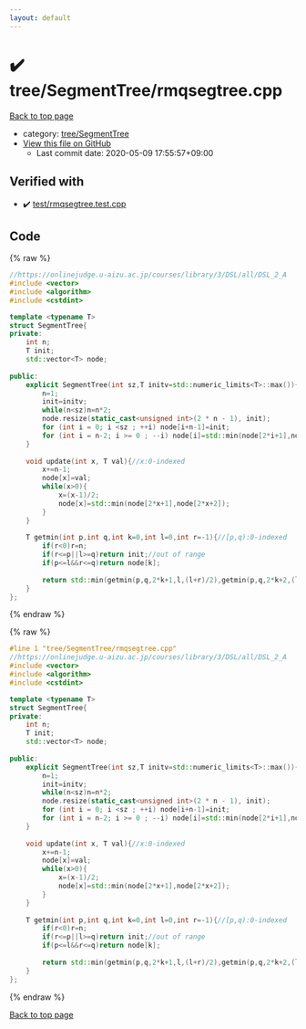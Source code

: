 ```yaml
---
layout: default
---
```


<!-- mathjax config similar to math.stackexchange -->
<script type="text/javascript" async
  src="https://cdnjs.cloudflare.com/ajax/libs/mathjax/2.7.5/MathJax.js?config=TeX-MML-AM_CHTML">
</script>
<script type="text/x-mathjax-config">
  MathJax.Hub.Config({
    TeX: { equationNumbers: { autoNumber: "AMS" }},
    tex2jax: {
      inlineMath: [ ['$','$'] ],
      processEscapes: true
    },
    "HTML-CSS": { matchFontHeight: false },
    displayAlign: "left",
    displayIndent: "2em"
  });
</script>

<script type="text/javascript" src="https://cdnjs.cloudflare.com/ajax/libs/jquery/3.4.1/jquery.min.js"></script>
<script src="https://cdn.jsdelivr.net/npm/jquery-balloon-js@1.1.2/jquery.balloon.min.js" integrity="sha256-ZEYs9VrgAeNuPvs15E39OsyOJaIkXEEt10fzxJ20+2I=" crossorigin="anonymous"></script>
<script type="text/javascript" src="../../../assets/js/copy-button.js"></script>
<link rel="stylesheet" href="../../../assets/css/copy-button.css" />


# :heavy_check_mark: tree/SegmentTree/rmqsegtree.cpp

<a href="../../../index.html">Back to top page</a>

* category: <a href="../../../index.html#f1973713ea4397a8e0580271720556c9">tree/SegmentTree</a>
* <a href="{{ site.github.repository_url }}/blob/master/tree/SegmentTree/rmqsegtree.cpp">View this file on GitHub</a>
    - Last commit date: 2020-05-09 17:55:57+09:00




## Verified with

* :heavy_check_mark: <a href="../../../verify/test/rmqsegtree.test.cpp.html">test/rmqsegtree.test.cpp</a>


## Code

<a id="unbundled"></a>
{% raw %}
```cpp
//https://onlinejudge.u-aizu.ac.jp/courses/library/3/DSL/all/DSL_2_A
#include <vector>
#include <algorithm>
#include <cstdint>

template <typename T>
struct SegmentTree{
private:
    int n;
    T init;
    std::vector<T> node;
 
public:
    explicit SegmentTree(int sz,T initv=std::numeric_limits<T>::max()){
        n=1;
        init=initv;
        while(n<sz)n=n*2;
        node.resize(static_cast<unsigned int>(2 * n - 1), init);
        for (int i = 0; i <sz ; ++i) node[i+n-1]=init;
        for (int i = n-2; i >= 0 ; --i) node[i]=std::min(node[2*i+1],node[2*i+2]);
    }
 
    void update(int x, T val){//x:0-indexed
        x+=n-1;
        node[x]=val;
        while(x>0){
            x=(x-1)/2;
            node[x]=std::min(node[2*x+1],node[2*x+2]);
        }
    }
 
    T getmin(int p,int q,int k=0,int l=0,int r=-1){//[p,q):0-indexed
        if(r<0)r=n;
        if(r<=p||l>=q)return init;//out of range
        if(p<=l&&r<=q)return node[k];
 
        return std::min(getmin(p,q,2*k+1,l,(l+r)/2),getmin(p,q,2*k+2,(l+r)/2,r));
    }
};
```
{% endraw %}

<a id="bundled"></a>
{% raw %}
```cpp
#line 1 "tree/SegmentTree/rmqsegtree.cpp"
//https://onlinejudge.u-aizu.ac.jp/courses/library/3/DSL/all/DSL_2_A
#include <vector>
#include <algorithm>
#include <cstdint>

template <typename T>
struct SegmentTree{
private:
    int n;
    T init;
    std::vector<T> node;
 
public:
    explicit SegmentTree(int sz,T initv=std::numeric_limits<T>::max()){
        n=1;
        init=initv;
        while(n<sz)n=n*2;
        node.resize(static_cast<unsigned int>(2 * n - 1), init);
        for (int i = 0; i <sz ; ++i) node[i+n-1]=init;
        for (int i = n-2; i >= 0 ; --i) node[i]=std::min(node[2*i+1],node[2*i+2]);
    }
 
    void update(int x, T val){//x:0-indexed
        x+=n-1;
        node[x]=val;
        while(x>0){
            x=(x-1)/2;
            node[x]=std::min(node[2*x+1],node[2*x+2]);
        }
    }
 
    T getmin(int p,int q,int k=0,int l=0,int r=-1){//[p,q):0-indexed
        if(r<0)r=n;
        if(r<=p||l>=q)return init;//out of range
        if(p<=l&&r<=q)return node[k];
 
        return std::min(getmin(p,q,2*k+1,l,(l+r)/2),getmin(p,q,2*k+2,(l+r)/2,r));
    }
};

```
{% endraw %}

<a href="../../../index.html">Back to top page</a>

